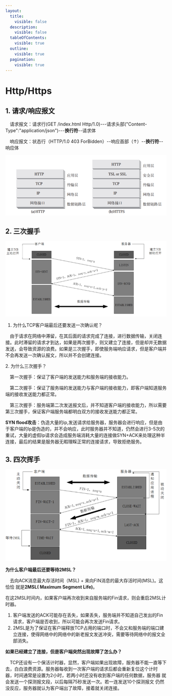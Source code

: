 ```yaml
---
layout:
  title:
    visible: false
  description:
    visible: false
  tableOfContents:
    visible: true
  outline:
    visible: true
  pagination:
    visible: true
---
```


# Http/Https

## 1. 请求/响应报文

　请求报文：请求行(GET /index.html Http/1.0)---请求头部("Content-Type":"application/json")---**换行符**--请求体

　响应报文：状态行（HTTP/1.0 403 ForBidden）--响应首部（↑）--**换行符**--响应体

![Http vs Https](<../.gitbook/assets/image (37).png>)

## 2. 三次握手

![三次握手](<../.gitbook/assets/image (40).png>)

1. 为什么TCP客户端最后还要发送一次确认呢？

　由于请求在网络中滞留，在其后面的请求完成了连接，进行数据传输，关闭连接。此时滞留的请求才到达，如果是两次握手，则又建立了连接，但是却并无数据发送，会导致资源的浪费。如果是三次握手，即使服务端响应请求，但是客户端并不会再发送一次确认报文，所以并不会创建连接。

2\. 为什么三次握手？

　第一次握手：保证了客户端的发送能力和服务端的接收能力。

　第二次握手：保证了服务端的发送能力与客户端的接收能力，即客户端知道服务端的接收发送能力都正常。

　第三次握手：服务端第二次发送报文后，并不知道客户端的接收能力，所以需要第三次握手，保证客户端服务端都明白双方的接收发送能力都正常。

**SYN flood攻击**：伪造大量的ip,发送请求给服务器，服务器会进行响应，但是由于客户端的Ip是伪造的，并不会响应，此时服务器并不知道，仍然会进行3-5次的重试，大量的虚假Ip请求会造成服务端消耗大量的连接做SYN+ACK来处理这种半连接，最后的结果是服务器无暇理睬正常的连接请求，导致拒绝服务。

## 3. 四次挥手

![四次挥手](<../.gitbook/assets/image (42).png>)

**为什么客户端最后还要等待2MSL？**

　去向ACK消息最大存活时间（MSL) + 来向FIN消息的最大存活时间(MSL)。这恰恰 就是**2MSL( Maximum Segment Life)**。

在这2MSL时间内，如果客户端再次收到来自服务端的Fin请求，则会重启2MSL计时器。

1. 客户端发送的ACK可能存在丢失，如果丢失，服务端并不知道自己发出的Fin请求，客户端是否收到，所以可能会再次发送Fin请求。
2. 2MSL是为了保证在客户端释放TCP占用的端口时，不会又和服务端的端口建立连接，使得网络中的网络中的新老报文发送冲突，需要等待网络中的报文全部消失。

**如果已经建立了连接，但是客户端突然出现故障了怎么办？**

　TCP还设有一个保活计时器，显然，客户端如果出现故障，服务器不能一直等下 去，白白浪费资源。服务器每收到一次客户端的请求后都会重新复位这个计时 器，时间通常是设置为2小时，若两小时还没有收到客户端的任何数据，服务器 就会发送一个探测报文段，以后每隔75秒发送一次。若一连发送10个探测报文 仍然没反应，服务器就认为客户端出了故障，接着就关闭连接。
